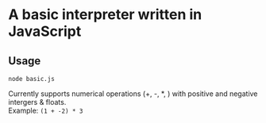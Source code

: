 # A basic interpreter written in JavaScript

## Usage
`node basic.js`

Currently supports numerical operations (+, -, *, \) with positive and negative intergers & floats.\
Example: `(1 + -2) * 3`
